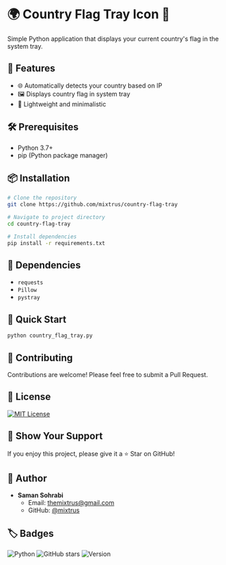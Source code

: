 # 🌍 Country Flag Tray Icon 🚩

Simple Python application that displays your current country's flag in the system tray.

## 🌟 Features

- 🌐 Automatically detects your country based on IP
- 🖼️ Displays country flag in system tray
- 🔌 Lightweight and minimalistic

## 🛠️ Prerequisites

- Python 3.7+
- pip (Python package manager)

## 📦 Installation

```bash
# Clone the repository
git clone https://github.com/mixtrus/country-flag-tray

# Navigate to project directory
cd country-flag-tray

# Install dependencies
pip install -r requirements.txt
```

## 🔧 Dependencies

- `requests`
- `Pillow`
- `pystray`

## 🚀 Quick Start

```bash
python country_flag_tray.py
```

## 🤝 Contributing

Contributions are welcome! Please feel free to submit a Pull Request.

## 📄 License

[![MIT License](https://img.shields.io/badge/License-MIT-yellow.svg)](https://opensource.org/licenses/MIT)

## 🙌 Show Your Support

If you enjoy this project, please give it a ⭐ Star on GitHub!

## 👤 Author

- **Saman Sohrabi**
  - Email: themixtrus@gmail.com
  - GitHub: [@mixtrus](https://github.com/mixtrus)

## 🏷️ Badges

![Python](https://img.shields.io/badge/python-3.7+-blue.svg)
![GitHub stars](https://img.shields.io/github/stars/mixtrus/country-flag-tray?style=social)
![Version](https://img.shields.io/badge/version-1.0.0-brightgreen)
